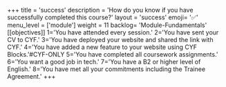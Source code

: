 +++
title = 'success'
description = 'How do you know if you have successfully completed this course?'
layout = 'success'
emoji= '✅'
menu_level = ['module']
weight = 11
backlog= 'Module-Fundamentals'
[[objectives]]
1='You have attended every session.'
2='You have sent your CV to CYF.'
3='You have deployed your website and shared the link with CYF.'
4='You have added a new feature to your website using CYF Blocks.'#CYF-ONLY
5='You have completed all coursework assignments.'
6='You want a good job in tech.'
7='You have a B2 or higher level of English.'
8='You have met all your commitments including the Trainee Agreement.'
+++

